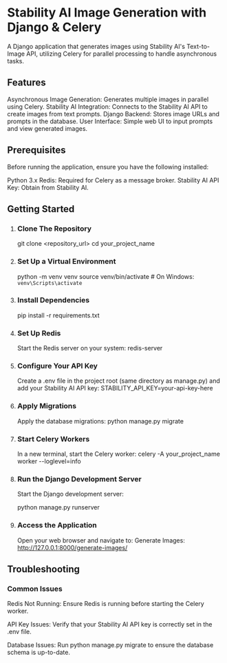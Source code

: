 # Stability AI Image Generation with Django & Celery

A Django application that generates images using Stability AI's Text-to-Image API, utilizing Celery for parallel processing to handle asynchronous tasks.

## Features

Asynchronous Image Generation: Generates multiple images in parallel using Celery.
Stability AI Integration: Connects to the Stability AI API to create images from text prompts.
Django Backend: Stores image URLs and prompts in the database.
User Interface: Simple web UI to input prompts and view generated images.

## Prerequisites

Before running the application, ensure you have the following installed:

Python 3.x
Redis: Required for Celery as a message broker.
Stability AI API Key: Obtain from Stability AI.

## Getting Started

1. ### Clone The Repository

   git clone <repository_url>
   cd your_project_name

2. ### Set Up a Virtual Environment

   python -m venv venv
   source venv/bin/activate  # On Windows: `venv\Scripts\activate`

3. ### Install Dependencies

   pip install -r requirements.txt

4. ### Set Up Redis
   Start the Redis server on your system:
   redis-server

5. ### Configure Your API Key
   Create a .env file in the project root (same directory as manage.py) and add your Stability AI API key:
   STABILITY_API_KEY=your-api-key-here
   
6. ### Apply Migrations
   Apply the database migrations:
   python manage.py migrate

7. ### Start Celery Workers
   In a new terminal, start the Celery worker:
   celery -A your_project_name worker --loglevel=info

8. ### Run the Django Development Server
   Start the Django development server:
   
   python manage.py runserver

9. ### Access the Application
   Open your web browser and navigate to:
   Generate Images: http://127.0.0.1:8000/generate-images/

## Troubleshooting
### Common Issues
Redis Not Running: Ensure Redis is running before starting the Celery worker.

API Key Issues: Verify that your Stability AI API key is correctly set in the .env file.

Database Issues: Run python manage.py migrate to ensure the database schema is up-to-date.
   

   
